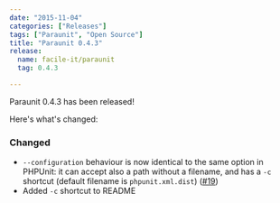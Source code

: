 ```yaml
---
date: "2015-11-04"
categories: ["Releases"]
tags: ["Paraunit", "Open Source"]
title: "Paraunit 0.4.3"
release:
  name: facile-it/paraunit
  tag: 0.4.3

---
```


Paraunit 0.4.3 has been released! 
<!--more-->
Here's what's changed:

### Changed

*  `--configuration` behaviour is now identical to the same option in PHPUnit: it can accept also a path without a filename,
   and has a `-c` shortcut (default filename is `phpunit.xml.dist`) ([#19]([https://github.com/facile-it/paraunit/issues/19]))
* Added `-c` shortcut to README

